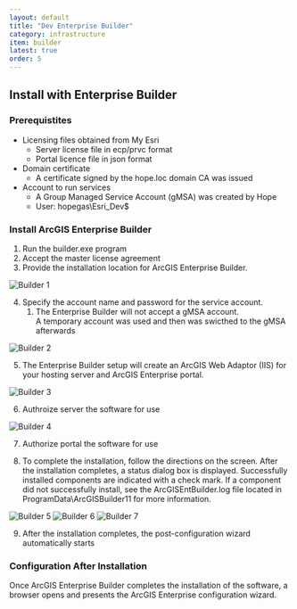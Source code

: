```yaml
---
layout: default
title: "Dev Enterprise Builder"
category: infrastructure
item: builder
latest: true
order: 5
---
```


## Install with Enterprise Builder

### Prerequistites
 - Licensing files obtained from My Esri
   - Server license file in ecp/prvc format
   - Portal licence file in json format
 - Domain certificate
   - A certificate signed by the hope.loc domain CA was issued
 - Account to run services
   - A Group Managed Service Account (gMSA) was created by Hope 
   - User: hopegas\Esri_Dev$

### Install ArcGIS Enterprise Builder

 1. Run the builder.exe program
 2. Accept the master license agreement
 3. Provide the installation location for ArcGIS Enterprise Builder. 

 ![Builder 1](../../images/builder.png)
 
 4. Specify the account name and password for the service account. 
    1. The Enterprise Builder will not accept a gMSA account.  
    A temporary account was used and then was swicthed to the gMSA afterwards  
 
![Builder 2](../../images/builder(1).png)
 
 5. The Enterprise Builder setup will create an ArcGIS Web Adaptor (IIS) for your hosting server and ArcGIS Enterprise portal. 
 
 ![Builder 3](../../images/builder(2).png)

 6. Authroize server the software for use 

 ![Builder 4](../../images/builder(3).png)

 7. Authorize portal the software for use

 8. To complete the installation, follow the directions on the screen. 
 After the installation completes, a status dialog box is displayed. 
 Successfully installed components are indicated with a check mark. If a component did not successfully install, 
 see the ArcGISEntBuilder.log file located in ProgramData\ArcGISBuilder11 for more information.

  ![Builder 5](../../images/builder(4).png)
  ![Builder 6](../../images/builder(5).png)
  ![Builder 7](../../images/builder(6).png)

 9. After the installation completes, the post-configuration wizard automatically starts

 ### Configuration After Installation

 Once ArcGIS Enterprise Builder completes the installation of the software, 
 a browser opens and presents the ArcGIS Enterprise configuration wizard.